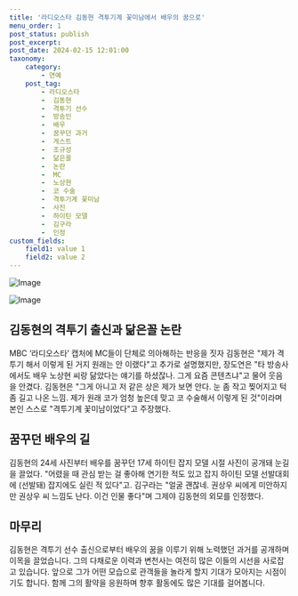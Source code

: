 ```yaml
---
title: '라디오스타 김동현 격투기계 꽃미남에서 배우의 꿈으로'
menu_order: 1
post_status: publish
post_excerpt: 
post_date: 2024-02-15 12:01:00
taxonomy:
    category:
        - 연예
    post_tag:
        - 라디오스타
        -  김동현
        -  격투기 선수
        -  방송인
        -  배우
        -  꿈꾸던 과거
        -  게스트
        -  조규성
        -  닮은꼴
        -  논란
        -  MC
        -  노상현
        -  코 수술
        -  격투기계 꽃미남
        -  사진
        -  하이틴 모델
        -  김구라
        -  인정
custom_fields:
    field1: value 1
    field2: value 2
---
```


![Image](https://mimgnews.pstatic.net/image/609/2024/02/15/202402142029006110_1_20240215053803515.jpg?type=w540)

![Image](https://ssl.pstatic.net/mimgnews/image/609/2024/02/15/202402142029006110_2_20240215053803522.jpg?type=w540)

## 김동현의 격투기 출신과 닮은꼴 논란
MBC ‘라디오스타’ 캡처에 MC들이 단체로 의아해하는 반응을 짓자 김동현은 "제가 격투기 해서 이렇게 된 거지 원래는 안 이랬다"고 추가로 설명했지만, 장도연은 "타 방송사에서도 배우 노상현 씨랑 닮았다는 얘기를 하셨잖나. 그게 요즘 콘텐츠냐"고 물어 웃음을 안겼다. 김동현은 "그게 아니고 저 같은 상은 제가 보면 안다. 눈 좀 작고 찢어지고 턱 좀 길고 나온 느낌. 제가 원래 코가 엄청 높은데 맞고 코 수술해서 이렇게 된 것"이라며 본인 스스로 "격투기계 꽃미남이었다"고 주장했다.
## 꿈꾸던 배우의 길
김동현의 24세 사진부터 배우를 꿈꾸던 17세 하이틴 잡지 모델 시절 사진이 공개돼 눈길을 끌었다. "어렸을 때 관심 받는 걸 좋아해 연기한 적도 있고 잡지 하이틴 모델 선발대회에 (선발돼) 잡지에도 실린 적 있다"고. 김구라는 "얼굴 괜찮네. 권상우 씨에게 미안하지만 권상우 씨 느낌도 난다. 이건 인물 좋다"며 그제야 김동현의 외모를 인정했다.
## 마무리
김동현은 격투기 선수 출신으로부터 배우의 꿈을 이루기 위해 노력했던 과거를 공개하며 이목을 끌었습니다. 그의 다채로운 이력과 변천사는 여전히 많은 이들의 시선을 사로잡고 있습니다. 앞으로 그가 어떤 모습으로 관객들을 놀라게 할지 기대가 모아지는 시점이기도 합니다. 함께 그의 활약을 응원하며 향후 활동에도 많은 기대를 걸어봅니다.
